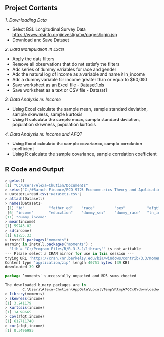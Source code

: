 ## Project Contents

*1. Downloading Data*
  - Select BSL Longitudinal Survey Data https://www.nlsinfo.org/investigator/pages/login.jsp
  - Download and Save Dataset
  
*2. Data Manipulation in Excel*
  - Apply the data filters
  - Remove all observations that do not satisfy the filters
  - Add series of dummy variables for race and gender
  - Add the natural log of income as a variable and name it ln_income
  - Add a dummy variable for income greater than or equal to $60,000
  - Save worksheet as an Excel file - [Dataset1.xls](https://github.com/AlexaWu/R-project---Econometrics-Theory-and-Applications/blob/master/tables/Dataset1.xlsx)
  - Save worksheet as a text or CSV file - Dataset1
  
*3. Data Analysis re: Income*
  - Using Excel calculate the sample mean, sample standard deviation, sample skewness, sample kurtosis
  - Using R calculate the sample mean, sample standard deviation, population skewness, population kurtosis
  
*4. Data Analysis re: Income and AFQT*
  - Using Excel calculate the sample covariance, sample correlation coefficient
  - Using R calculate the sample covariance, sample correlation coefficient
  
  
## R Code and Output
```javascript
> getwd()
[1] "C:/Users/Alexa~Chutian/Documents"
> setwd("C:/#Baruch Finance/ECO 9723 Econometrics Theory and Applications/Metrics1")
> Dataset1=read.csv("Dataset1.csv")
> attach(Dataset1)
> names(Dataset1)
 [1] "id"           "father_ed"    "race"         "sex"          "afqt"        
 [6] "income"       "education"    "dummy_sex"    "dummy_race"   "ln_income"   
[11] "dummy_income"
> mean(income)
[1] 59743.02
> sd(income)
[1] 61755.33
> install.packages("moments")
Warning in install.packages("moments") :
  'lib = "C:/Program Files/R/R-3.3.2/library"' is not writable
--- Please select a CRAN mirror for use in this session ---
trying URL 'https://cran.cnr.berkeley.edu/bin/windows/contrib/3.3/moments_0.14.zip'
Content type 'application/zip' length 40751 bytes (39 KB)
downloaded 39 KB

package ‘moments’ successfully unpacked and MD5 sums checked

The downloaded binary packages are in
        C:\Users\Alexa~Chutian\AppData\Local\Temp\RtmpA7GCx8\downloaded_packages
> library(moments)
> skewness(income)
[1] 3.241179
> kurtosis(income)
[1] 14.98665
> cov(afqt,income)
[1] 612711740
> cor(afqt,income)
[1] 0.3496985
```
